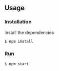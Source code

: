 ## Usage


### Installation

Install the dependencies 

```sh
$ npm install
```

### Run

```sh
$ npm start
```
